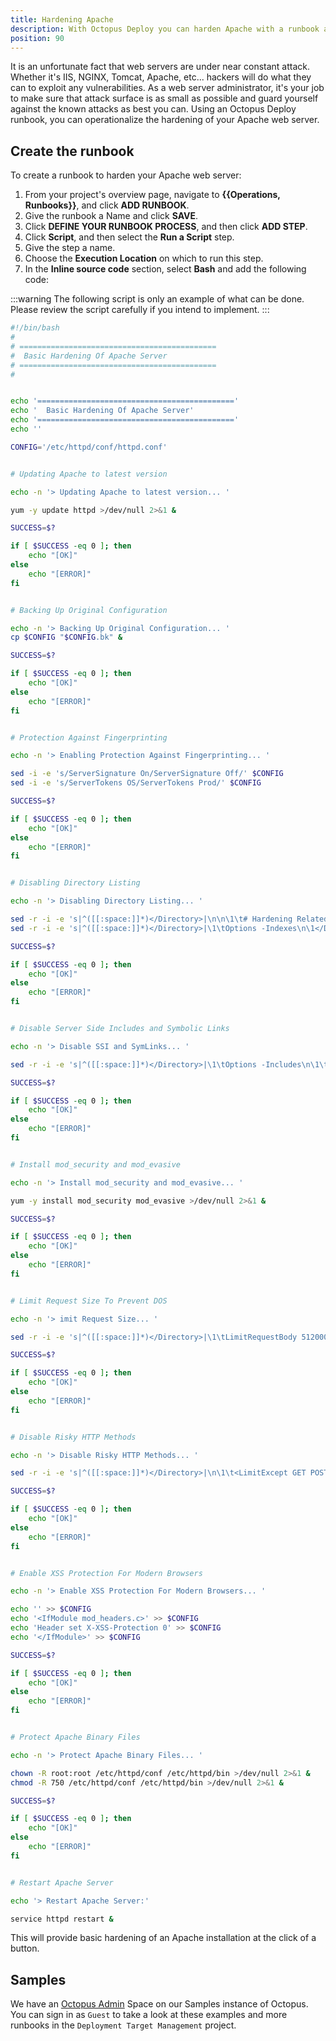 ```yaml
---
title: Hardening Apache
description: With Octopus Deploy you can harden Apache with a runbook as part of a routine operations task.
position: 90
---
```


It is an unfortunate fact that web servers are under near constant attack.  Whether it's IIS, NGINX, Tomcat, Apache, etc... hackers will do what they can to exploit any vulnerabilities.  As a web server administrator, it's your job to make sure that attack surface is as small as possible and guard yourself against the known attacks as best you can.  Using an Octopus Deploy runbook, you can operationalize the hardening of your Apache web server.

## Create the runbook

To create a runbook to harden your Apache web server:

1. From your project's overview page, navigate to **{{Operations, Runbooks}}**, and click **ADD RUNBOOK**.
1. Give the runbook a Name and click **SAVE**.
1. Click **DEFINE YOUR RUNBOOK PROCESS**, and then click **ADD STEP**.
1. Click **Script**, and then select the **Run a Script** step.
1. Give the step a name.
1. Choose the **Execution Location** on which to run this step.
1. In the **Inline source code** section, select **Bash** and add the following code:

:::warning
The following script is only an example of what can be done.  Please review the script carefully if you intend to implement.
:::

```bash
#!/bin/bash
#
# ============================================
#  Basic Hardening Of Apache Server
# ============================================
# 


echo '============================================'
echo '  Basic Hardening Of Apache Server'
echo '============================================'
echo ''

CONFIG='/etc/httpd/conf/httpd.conf'


# Updating Apache to latest version

echo -n '> Updating Apache to latest version... '

yum -y update httpd >/dev/null 2>&1 &

SUCCESS=$?

if [ $SUCCESS -eq 0 ]; then
    echo "[OK]"
else
    echo "[ERROR]"
fi


# Backing Up Original Configuration

echo -n '> Backing Up Original Configuration... '
cp $CONFIG "$CONFIG.bk" &

SUCCESS=$?

if [ $SUCCESS -eq 0 ]; then
    echo "[OK]"
else
    echo "[ERROR]"
fi


# Protection Against Fingerprinting

echo -n '> Enabling Protection Against Fingerprinting... '

sed -i -e 's/ServerSignature On/ServerSignature Off/' $CONFIG
sed -i -e 's/ServerTokens OS/ServerTokens Prod/' $CONFIG

SUCCESS=$?

if [ $SUCCESS -eq 0 ]; then
    echo "[OK]"
else
    echo "[ERROR]"
fi


# Disabling Directory Listing 

echo -n '> Disabling Directory Listing... '

sed -r -i -e 's|^([[:space:]]*)</Directory>|\n\n\1\t# Hardening Related Configurations ===============\n\1</Directory>|g' $CONFIG
sed -r -i -e 's|^([[:space:]]*)</Directory>|\1\tOptions -Indexes\n\1</Directory>|g' $CONFIG

SUCCESS=$?

if [ $SUCCESS -eq 0 ]; then
    echo "[OK]"
else
    echo "[ERROR]"
fi


# Disable Server Side Includes and Symbolic Links

echo -n '> Disable SSI and SymLinks... '

sed -r -i -e 's|^([[:space:]]*)</Directory>|\1\tOptions -Includes\n\1\tOptions -FollowSymLinks\n\1</Directory>|g' $CONFIG

SUCCESS=$?

if [ $SUCCESS -eq 0 ]; then
    echo "[OK]"
else
    echo "[ERROR]"
fi


# Install mod_security and mod_evasive 

echo -n '> Install mod_security and mod_evasive... '

yum -y install mod_security mod_evasive >/dev/null 2>&1 &

SUCCESS=$?

if [ $SUCCESS -eq 0 ]; then
    echo "[OK]"
else
    echo "[ERROR]"
fi


# Limit Request Size To Prevent DOS

echo -n '> imit Request Size... '

sed -r -i -e 's|^([[:space:]]*)</Directory>|\1\tLimitRequestBody 512000\n\1\tOptions -FollowSymLinks\n\1</Directory>|g' $CONFIG 

SUCCESS=$?

if [ $SUCCESS -eq 0 ]; then
    echo "[OK]"
else
    echo "[ERROR]"
fi


# Disable Risky HTTP Methods

echo -n '> Disable Risky HTTP Methods... '

sed -r -i -e 's|^([[:space:]]*)</Directory>|\n\1\t<LimitExcept GET POST HEAD>\n\1\t\tdeny from all\n\1\t</LimitExcept>\n\n</Directory>|g' $CONFIG

SUCCESS=$?

if [ $SUCCESS -eq 0 ]; then
    echo "[OK]"
else
    echo "[ERROR]"
fi


# Enable XSS Protection For Modern Browsers

echo -n '> Enable XSS Protection For Modern Browsers... '

echo '' >> $CONFIG 
echo '<IfModule mod_headers.c>' >> $CONFIG 
echo 'Header set X-XSS-Protection 0' >> $CONFIG 
echo '</IfModule>' >> $CONFIG 

SUCCESS=$?

if [ $SUCCESS -eq 0 ]; then
    echo "[OK]"
else
    echo "[ERROR]"
fi


# Protect Apache Binary Files

echo -n '> Protect Apache Binary Files... '

chown -R root:root /etc/httpd/conf /etc/httpd/bin >/dev/null 2>&1 &
chmod -R 750 /etc/httpd/conf /etc/httpd/bin >/dev/null 2>&1 &

SUCCESS=$?

if [ $SUCCESS -eq 0 ]; then
    echo "[OK]"
else
    echo "[ERROR]"
fi


# Restart Apache Server

echo '> Restart Apache Server:'

service httpd restart &
```

This will provide basic hardening of an Apache installation at the click of a button.

## Samples

We have an [Octopus Admin](https://g.octopushq.com/OctopusAdminSamplesSpace) Space on our Samples instance of Octopus. You can sign in as `Guest` to take a look at these examples and more runbooks in the `Deployment Target Management` project.
